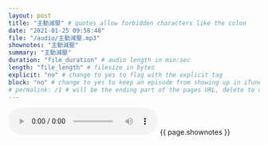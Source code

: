 ```yaml
---
layout: post
title: "主動減壓" # quotes allow forbidden characters like the colon
date: "2021-01-25 09:58:48"
file: "/audio/主動減壓.mp3"
shownotes: "主動減壓"
summary: "主動減壓"
duration: "file_duration" # audio length in min:sec
length: "file_length" # filesize in bytes
explicit: "no" # change to yes to flag with the explicit tag
block: "no" # change to yes to keep an episode from showing up in iTunes
# permalink: /1 # will be the ending part of the pages URL, delete to default to the title
---
```


<audio controls>
<source src="{{site.url}}{{site.baseurl}}{{ page.file }}" type="audio/x-mp3">
Your browser does not support the audio element.
</audio>
{{ page.shownotes }}
